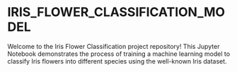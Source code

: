 # IRIS_FLOWER_CLASSIFICATION_MODEL
Welcome to the Iris Flower Classification project repository! This Jupyter Notebook demonstrates the process of training a machine learning model to classify Iris flowers into different species using the well-known Iris dataset.
